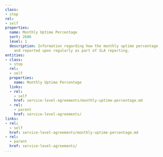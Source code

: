 ```yaml
---
class:
- stop
rel:
- self
properties:
  name: Monthly Uptime Percentage
  sort: 2606
  level: 1
  description: Information regarding how the monthly uptime percentage is calculated
    and reported upon regularly as part of SLA reporting.
entities:
- class:
  - stop
  rel:
  - self
  properties:
    name: Monthly Uptime Percentage
  links:
  - rel:
    - self
    href: service-level-agreements/monthly-uptime-percentage.md
  - rel:
    - parent
    href: service-level-agreements/
links:
- rel:
  - self
  href: service-level-agreements/monthly-uptime-percentage.md
- rel:
  - parent
  href: service-level-agreements/
...
```


